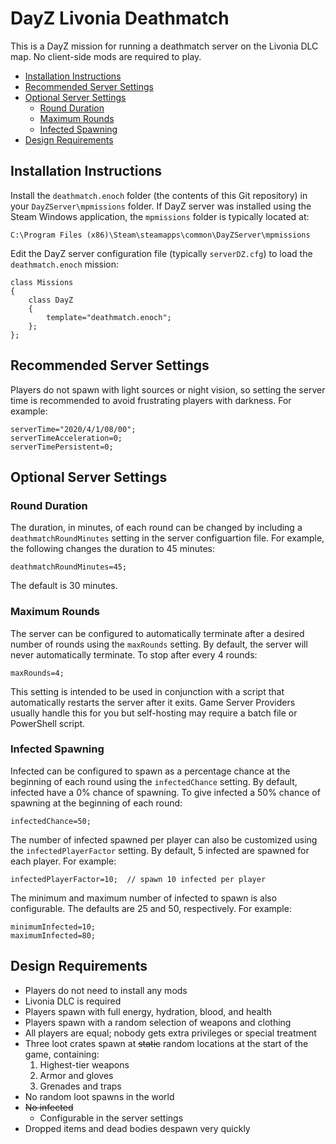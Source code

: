 # DayZ Livonia Deathmatch

This is a DayZ mission for running a deathmatch server on the Livonia DLC map.
No client-side mods are required to play.

* [Installation Instructions](#installation-instructions)
* [Recommended Server Settings](#recommended-server-settings)
* [Optional Server Settings](#optional-server-settings)
  * [Round Duration](#round-duration)
  * [Maximum Rounds](#maximum-rounds)
  * [Infected Spawning](#infected-spawning)
* [Design Requirements](#design-requirements)

## Installation Instructions

Install the `deathmatch.enoch` folder (the contents of this Git repository) in
your `DayZServer\mpmissions` folder. If DayZ server was installed using the
Steam Windows application, the `mpmissions` folder is typically located at:

```
C:\Program Files (x86)\Steam\steamapps\common\DayZServer\mpmissions
```

Edit the DayZ server configuration file (typically `serverDZ.cfg`) to load the
`deathmatch.enoch` mission:

```
class Missions
{
    class DayZ
    {
        template="deathmatch.enoch";
    };
};
```

## Recommended Server Settings

Players do not spawn with light sources or night vision, so setting the server
time is recommended to avoid frustrating players with darkness. For example:

```
serverTime="2020/4/1/08/00";
serverTimeAcceleration=0;
serverTimePersistent=0;
```

## Optional Server Settings

### Round Duration

The duration, in minutes, of each round can be changed by including a
`deathmatchRoundMinutes` setting in the server configuartion file. For example,
the following changes the duration to 45 minutes:

```
deathmatchRoundMinutes=45;
```

The default is 30 minutes.

### Maximum Rounds

The server can be configured to automatically terminate after a desired number
of rounds using the `maxRounds` setting. By default, the server will never
automatically terminate. To stop after every 4 rounds:

```
maxRounds=4;
```

This setting is intended to be used in conjunction with a script that
automatically restarts the server after it exits. Game Server Providers usually
handle this for you but self-hosting may require a batch file or PowerShell
script.

### Infected Spawning

Infected can be configured to spawn as a percentage chance at the beginning of
each round using the `infectedChance` setting. By default, infected have a 0%
chance of spawning. To give infected a 50% chance of spawning at the beginning
of each round:

```
infectedChance=50;
```

The number of infected spawned per player can also be customized using the
`infectedPlayerFactor` setting. By default, 5 infected are spawned for each
player. For example:

```
infectedPlayerFactor=10;  // spawn 10 infected per player
```

The minimum and maximum number of infected to spawn is also configurable. The
defaults are 25 and 50, respectively. For example:

```
minimumInfected=10;
maximumInfected=80;
```

## Design Requirements

* Players do not need to install any mods
* Livonia DLC is required
* Players spawn with full energy, hydration, blood, and health
* Players spawn with a random selection of weapons and clothing
* All players are equal; nobody gets extra privileges or special treatment
* Three loot crates spawn at ~~static~~ random locations at the start of the game, containing:
  1. Highest-tier weapons
  2. Armor and gloves
  3. Grenades and traps
* No random loot spawns in the world
* ~~No infected~~
  * Configurable in the server settings
* Dropped items and dead bodies despawn very quickly
